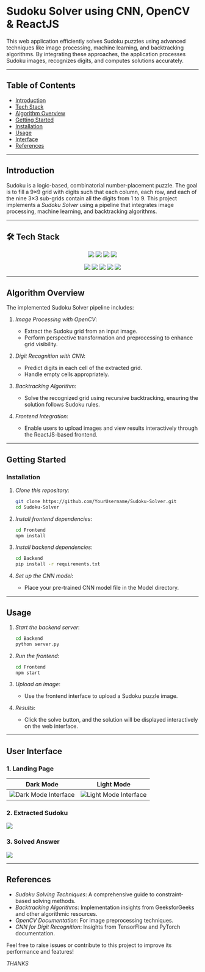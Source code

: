 # Sudoku Solver using CNN, OpenCV & ReactJS

This web application efficiently solves Sudoku puzzles using advanced techniques like image processing, machine learning, and backtracking algorithms. By integrating these approaches, the application processes Sudoku images, recognizes digits, and computes solutions accurately.

---

## Table of Contents

- [Introduction](#introduction)
- [Tech Stack](#tech-stack🛠)
- [Algorithm Overview](#algorithm-overview)
- [Getting Started](#getting-started)
- [Installation](#installation)
- [Usage](#usage)
- [Interface](#interface)
- [References](#references)

---

## Introduction

Sudoku is a logic-based, combinatorial number-placement puzzle. The goal is to fill a 9×9 grid with digits such that each column, each row, and each of the nine 3×3 sub-grids contain all the digits from 1 to 9. This project implements a *Sudoku Solver* using a pipeline that integrates image processing, machine learning, and backtracking algorithms.

---


## 🛠 Tech Stack
<p align="center"> <img src="https://img.shields.io/badge/OpenCV-5C3EE8?style=for-the-badge&logo=opencv&logoColor=white"> <img src="https://img.shields.io/badge/React-61DAFB?style=for-the-badge&logo=react&logoColor=black"> <img src="https://img.shields.io/badge/Flask-000000?style=for-the-badge&logo=flask&logoColor=white"> <img src="https://img.shields.io/badge/TensorFlow-FF6F00?style=for-the-badge&logo=tensorflow&logoColor=white"> </p> <p align="center"> <img src="https://img.shields.io/badge/Numpy-013243?style=for-the-badge&logo=numpy&logoColor=white"> <img src="https://img.shields.io/badge/Matplotlib-11557C?style=for-the-badge&logo=matplotlib&logoColor=white"> <img src="https://img.shields.io/badge/Pandas-150458?style=for-the-badge&logo=pandas&logoColor=white"> <img src="https://img.shields.io/badge/Scikit--learn-F7931E?style=for-the-badge&logo=scikit-learn&logoColor=white"> <img src="https://img.shields.io/badge/JavaScript-F7DF1E?style=for-the-badge&logo=javascript&logoColor=black"> </p>

---

## Algorithm Overview

The implemented Sudoku Solver pipeline includes:

1. *Image Processing with OpenCV*:
   - Extract the Sudoku grid from an input image.
   - Perform perspective transformation and preprocessing to enhance grid visibility.

2. *Digit Recognition with CNN*:
   - Predict digits in each cell of the extracted grid.
   - Handle empty cells appropriately.

3. *Backtracking Algorithm*:
   - Solve the recognized grid using recursive backtracking, ensuring the solution follows Sudoku rules.

4. *Frontend Integration*:
   - Enable users to upload images and view results interactively through the ReactJS-based frontend.

---

## Getting Started

### Installation

1. *Clone this repository*:
    ```bash
    git clone https://github.com/YourUsername/Sudoku-Solver.git
    cd Sudoku-Solver
    ```
2. *Install frontend dependencies*:
    ```bash
    cd Frontend
    npm install
    ```  
3. *Install backend dependencies*:

    ```bash
    cd Backend
    pip install -r requirements.txt
    ```

4. *Set up the CNN model*:
   - Place your pre-trained CNN model file in the Model directory.

---

## Usage

1. *Start the backend server*:

    ```bash
    cd Backend
    python server.py
    ```

2. *Run the frontend*:

    ```bash
    cd Frontend
    npm start
    ```

3. *Upload an image*:
   - Use the frontend interface to upload a Sudoku puzzle image.

4. *Results*:
   - Click the solve button, and the solution will be displayed interactively on the web interface.

---

## User Interface
### 1. Landing Page
| Dark Mode                       | Light Mode                      |
|---------------------------------|---------------------------------|
| ![Dark Mode Interface](https://github.com/user-attachments/assets/fd06407a-6ce3-43c5-a3c9-c3a4afc66256) | ![Light Mode Interface](https://github.com/user-attachments/assets/7ee9cdf7-8c36-4f1d-95b8-b7f12334046a) |

### 2. Extracted Sudoku
![](https://github.com/user-attachments/assets/2c0b2547-4662-43f3-8117-52361abd4cc5)

### 3. Solved Answer
![](https://github.com/user-attachments/assets/cf18ba2a-fe07-4daa-9d86-63f3cd18e01a)

---

## References

- *Sudoku Solving Techniques*: A comprehensive guide to constraint-based solving methods.
- *Backtracking Algorithms*: Implementation insights from GeeksforGeeks and other algorithmic resources.
- *OpenCV Documentation*: For image preprocessing techniques.
- *CNN for Digit Recognition*: Insights from TensorFlow and PyTorch documentation.

Feel free to raise issues or contribute to this project to improve its performance and features!

*THANKS*
